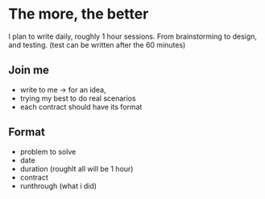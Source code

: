 # The more, the better

I plan to write daily, roughly 1 hour sessions. From brainstorming to design, and testing. (test can be written after the 60 minutes)

## Join me

- write to me -> for an idea,
- trying my best to do real scenarios
- each contract should have its format

## Format

- problem to solve
- date
- duration (roughlt all will be 1 hour)
- contract
- runthrough (what i did)
